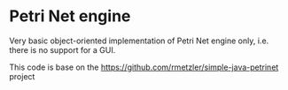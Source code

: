 # Petri Net engine 

Very basic object-oriented implementation of Petri Net engine only, i.e. there is no support for a GUI.

This code is base on the https://github.com/rmetzler/simple-java-petrinet project
